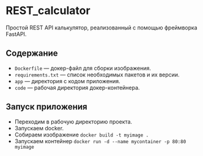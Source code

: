 # REST_calculator

Простой REST API калькулятор, реализованный с помощью фреймворка FastAPI.

## Содержание

- `Dockerfile` — докер-файл для сборки изображения.
- `requirements.txt` — список необходимых пакетов и их версии.
- `app` — директория с кодом приложения.
- `code` — рабочая директория докер-контейнера.



## Запуск приложения

- Переходим в рабочую директорию проекта.
- Запускаем docker.
- Собираем изображение `docker build -t myimage .`
- Запускаем контейнер `docker run -d --name mycontainer -p 80:80 myimage`

